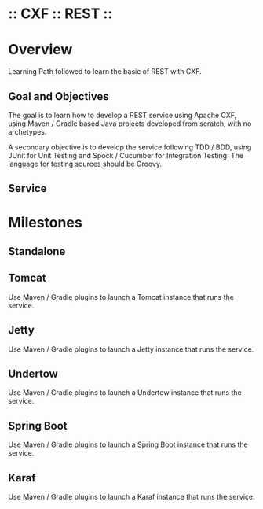 ﻿:: CXF :: REST ::
=================

# Overview

Learning Path followed to learn the basic of REST with CXF.

## Goal and Objectives

The goal is to learn how to develop a REST service using Apache CXF, using Maven / Gradle based Java projects developed from scratch, with no archetypes.

A secondary objective is to develop the service following TDD / BDD, using JUnit for Unit Testing and Spock / Cucumber for Integration Testing. The language for testing sources should be Groovy.

## Service

# Milestones

## Standalone

## Tomcat

Use Maven / Gradle plugins to launch a Tomcat instance that runs the service.

## Jetty

Use Maven / Gradle plugins to launch a Jetty instance that runs the service.

## Undertow

Use Maven / Gradle plugins to launch a Undertow instance that runs the service.

## Spring Boot

Use Maven / Gradle plugins to launch a Spring Boot instance that runs the service.

## Karaf

Use Maven / Gradle plugins to launch a Karaf instance that runs the service.
